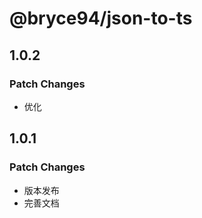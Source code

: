 # @bryce94/json-to-ts

## 1.0.2

### Patch Changes

- 优化

## 1.0.1

### Patch Changes

- 版本发布
- 完善文档
